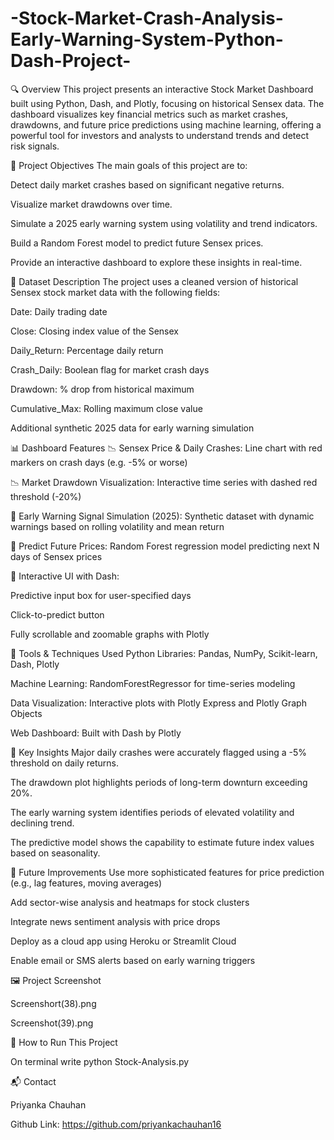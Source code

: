 # -Stock-Market-Crash-Analysis-Early-Warning-System-Python-Dash-Project-

🔍 Overview
This project presents an interactive Stock Market Dashboard built using Python, Dash, and Plotly, focusing on historical Sensex data. The dashboard visualizes key financial metrics such as market crashes, drawdowns, and future price predictions using machine learning, offering a powerful tool for investors and analysts to understand trends and detect risk signals.

🎯 Project Objectives
The main goals of this project are to:

Detect daily market crashes based on significant negative returns.

Visualize market drawdowns over time.

Simulate a 2025 early warning system using volatility and trend indicators.

Build a Random Forest model to predict future Sensex prices.

Provide an interactive dashboard to explore these insights in real-time.

📁 Dataset Description
The project uses a cleaned version of historical Sensex stock market data with the following fields:

Date: Daily trading date

Close: Closing index value of the Sensex

Daily_Return: Percentage daily return

Crash_Daily: Boolean flag for market crash days

Drawdown: % drop from historical maximum

Cumulative_Max: Rolling maximum close value

Additional synthetic 2025 data for early warning simulation

📊 Dashboard Features
📉 Sensex Price & Daily Crashes: Line chart with red markers on crash days (e.g. -5% or worse)

📉 Market Drawdown Visualization: Interactive time series with dashed red threshold (-20%)

🚨 Early Warning Signal Simulation (2025): Synthetic dataset with dynamic warnings based on rolling volatility and mean return

🤖 Predict Future Prices: Random Forest regression model predicting next N days of Sensex prices

📱 Interactive UI with Dash:

Predictive input box for user-specified days

Click-to-predict button

Fully scrollable and zoomable graphs with Plotly

🧠 Tools & Techniques Used
Python Libraries: Pandas, NumPy, Scikit-learn, Dash, Plotly

Machine Learning: RandomForestRegressor for time-series modeling

Data Visualization: Interactive plots with Plotly Express and Plotly Graph Objects

Web Dashboard: Built with Dash by Plotly

📌 Key Insights
Major daily crashes were accurately flagged using a -5% threshold on daily returns.

The drawdown plot highlights periods of long-term downturn exceeding 20%.

The early warning system identifies periods of elevated volatility and declining trend.

The predictive model shows the capability to estimate future index values based on seasonality.

🚀 Future Improvements
Use more sophisticated features for price prediction (e.g., lag features, moving averages)

Add sector-wise analysis and heatmaps for stock clusters

Integrate news sentiment analysis with price drops

Deploy as a cloud app using Heroku or Streamlit Cloud

Enable email or SMS alerts based on early warning triggers

🖼️ Project Screenshot

Screenshort(38).png

Screenshot(39).png

💾 How to Run This Project

On terminal write python Stock-Analysis.py

📬 Contact

Priyanka Chauhan

Github Link: https://github.com/priyankachauhan16
